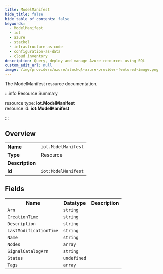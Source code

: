 ```yaml
---
title: ModelManifest
hide_title: false
hide_table_of_contents: false
keywords:
  - ModelManifest
  - iot
  - azure
  - stackql
  - infrastructure-as-code
  - configuration-as-data
  - cloud inventory
description: Query, deploy and manage Azure resources using SQL
custom_edit_url: null
image: /img/providers/azure/stackql-azure-provider-featured-image.png
---
```

The ModelManifest resource documentation.

:::info Resource Summary

<div class="row">
<div class="providerDocColumn">
<span>resource type:&nbsp;<b>iot.ModelManifest</b></span><br />
<span>resource id:&nbsp;<b>iot:ModelManifest</b></span><br />
</div>
</div>

:::

## Overview
<table><tbody>
<tr><td><b>Name</b></td><td><code>iot.ModelManifest</code></td></tr>
<tr><td><b>Type</b></td><td>Resource</td></tr>
<tr><td><b>Description</b></td><td></td></tr>
<tr><td><b>Id</b></td><td><code>iot:ModelManifest</code></td></tr>
</tbody></table>

## Fields
<table><tbody>
<tr><th>Name</th><th>Datatype</th><th>Description</th></tr>
<tr><td><code>Arn</code></td><td><code>string</code></td><td></td></tr><tr><td><code>CreationTime</code></td><td><code>string</code></td><td></td></tr><tr><td><code>Description</code></td><td><code>string</code></td><td></td></tr><tr><td><code>LastModificationTime</code></td><td><code>string</code></td><td></td></tr><tr><td><code>Name</code></td><td><code>string</code></td><td></td></tr><tr><td><code>Nodes</code></td><td><code>array</code></td><td></td></tr><tr><td><code>SignalCatalogArn</code></td><td><code>string</code></td><td></td></tr><tr><td><code>Status</code></td><td><code>undefined</code></td><td></td></tr><tr><td><code>Tags</code></td><td><code>array</code></td><td></td></tr>
</tbody></table>
